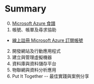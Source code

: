 # Summary

0. [Microsoft Azure 食譜](README.md)
1. 帳號、帳單及尋求協助
  * [線上註冊 Microsoft Azure 訂閱帳號](ch01/signup_azure_subscription_online.md)
2. 開發網站及行動應用程式
3. 建立與管理虛擬機器
4. 資料庫與資料儲存平台
5. 物聯網與資料分析應用
6. Put It Together -- 最佳實踐與案例分享
